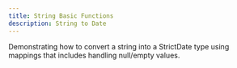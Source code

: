 ```yaml
---
title: String Basic Functions
description: String to Date
---
```


Demonstrating how to convert a string into a StrictDate type using mappings that includes handling null/empty values.